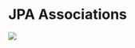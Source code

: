 # JPA Associations

![](https://upload.wikimedia.org/wikiversity/en/thumb/a/ac/Northwind_E-R_Diagram.png/720px-Northwind_E-R_Diagram.png)
